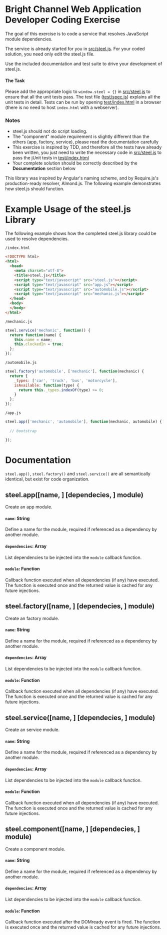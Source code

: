 # Bright Channel Web Application Developer Coding Exercise
The goal of this exercise is to code a service that resolves JavaScript module dependencies.

The service is already started for you in [src/steel.js](src/steel.js). For your coded solution, you need only edit the steel.js file. 

Use the included documentation and test suite to drive your development of steel.js. 

#### The Task
Please add the appropriate logic to `window.steel = {}` in [src/steel.js](src/steel.js) to ensure that all the unit tests pass. The test file ([test/spec.js](test/spec.js)) explains all the unit tests in detail. Tests can be run by opening [test/index.html](test/index.html) in a browser (there is no need to host `index.html` with a webserver).

### Notes

- steel.js should not do script loading.
- The "component" module requirement is slightly different than the others (app, factory, service), please read the documentation carefully
- This exercise is inspired by TDD, and therefore all the tests have already been written, you just need to write the necessary code in [src/steel.js](src/steel.js) to pass the jUnit tests in [test/index.html](test/index.html)
- Your complete solution should be correctly described by the **Documentation** section below

This library was inspired by Angular's naming scheme, and by Require.js's production-ready resolver, Almond.js. The following example demonstrates how steel.js should function.

# Example Usage of the steel.js Library

The following example shows how the completed steel.js library could be used to resolve dependencies.

`/index.html`
```html
<!DOCTYPE html>
<html>
  <head>
    <meta charset="utf-8">
    <title>steel.js</title>
    <script type="text/javascript" src="steel.js"></script>
    <script type="text/javascript" src="app.js"></script>
    <script type="text/javascript" src="automobile.js"></script>
    <script type="text/javascript" src="mechanic.js"></script>
  </head>
  <body>
  </body>
</html>
```

`/mechanic.js`
```js
steel.service('mechanic', function() {
  return function(name) {
    this.name = name;
    this.clockedIn = true;
  };
});
```

`/automobile.js`
```js
steel.factory('automobile', ['mechanic'], function(mechanic) {
  return {
    _types: ['car', 'truck', 'bus', 'motorcycle'],
    isAvailable: function(type) {
      return this._types.indexOf(type) >= 0;
    }
  };
});
```

`/app.js`
```js
steel.app(['mechanic', 'automobile'], function(mechanic, automobile) {
  
  // bootstrap

});
```

# Documentation

`steel.app()`, `steel.factory()` and `steel.service()` are all semantically identical, but exist for code organization.

## steel.app([name, ] [dependecies, ] module)

Create an app module.

#### `name`: String
Define a name for the module, required if referenced as a dependency by another module.

#### `dependencies`: Array
List dependencies to be injected into the `module` callback function.

#### `module`: Function
Callback function executed when all dependencies (if any) have executed. The function is executed once and the returned value is cached for any future injections.

## steel.factory([name, ] [dependecies, ] module)

Create an factory module. 

#### `name`: String
Define a name for the module, required if referenced as a dependency by another module.

#### `dependencies`: Array
List dependencies to be injected into the `module` callback function.

#### `module`: Function
Callback function executed when all dependencies (if any) have executed. The function is executed once and the returned value is cached for any future injections.

## steel.service([name, ] [dependecies, ] module)

Create an service module. 

#### `name`: String
Define a name for the module, required if referenced as a dependency by another module.

#### `dependencies`: Array
List dependencies to be injected into the `module` callback function.

#### `module`: Function
Callback function executed when all dependencies (if any) have executed. The function is executed once and the returned value is cached for any future injections.

## steel.component([name, ] [dependecies, ] module)

Create a component module.

#### `name`: String
Define a name for the module, required if referenced as a dependency by another module.

#### `dependencies`: Array
List dependencies to be injected into the `module` callback function.

#### `module`: Function
Callback function executed after the DOMready event is fired. The function is executed once and the returned value is cached for any future injections.
